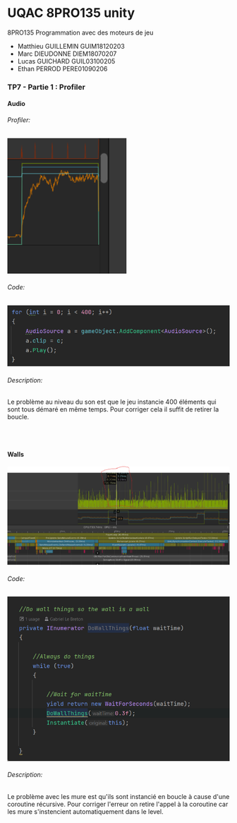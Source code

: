# UQAC 8PRO135 unity
8PRO135 Programmation avec des moteurs de jeu

* Matthieu GUILLEMIN GUIM18120203
* Marc DIEUDONNE DIEM18070207
* Lucas GUICHARD GUIL03100205
* Ethan PERROD PERE01090206


### TP7 - Partie 1 : Profiler
#### Audio
###### Profiler:
![Audio profiler screen](Screens/Projet_Profiler_Audio.png)
###### Code:
![Audio source code](Screens/SoundProblem.png)
###### Description:
Le problème au niveau du son est que le jeu instancie 400 éléments qui sont tous démaré en même temps. Pour corriger cela il suffit de retirer la boucle.



<br><br>

#### Walls
![Audio profiler screen](Screens/Projet_Profiler_walls.png)
###### Code:
![Audio source code](Screens/WallsProblem.png)
###### Description:
Le problème avec les mure est qu'ils sont instancié en boucle à cause d'une coroutine récursive. Pour corriger l'erreur on retire l'appel à la coroutine car les mure s'instencient automatiquement dans le level.